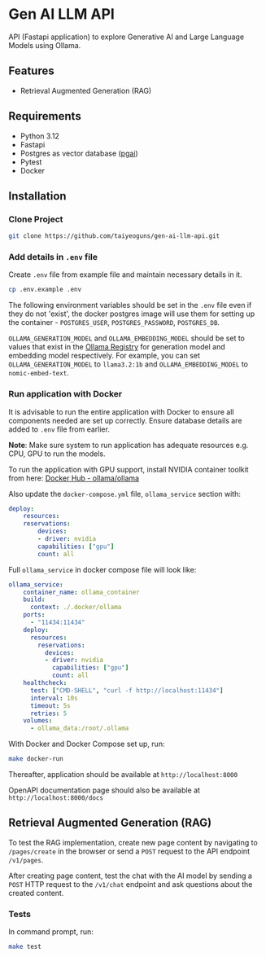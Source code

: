 # Gen AI LLM API

API (Fastapi application) to explore Generative AI and Large Language Models using Ollama.

## Features

- Retrieval Augmented Generation (RAG)

## Requirements

- Python 3.12
- Fastapi
- Postgres as vector database ([pgai](https://www.timescale.com/blog/pgai-giving-postgresql-developers-ai-engineering-superpowers))
- Pytest
- Docker

## Installation

### Clone Project

```sh
git clone https://github.com/taiyeoguns/gen-ai-llm-api.git
```

### Add details in `.env` file

Create `.env` file from example file and maintain necessary details in it.

```sh
cp .env.example .env
```

The following environment variables should be set in the `.env` file even if they do not 'exist', the docker postgres image will use them for setting up the container -
`POSTGRES_USER`, `POSTGRES_PASSWORD`, `POSTGRES_DB`.

`OLLAMA_GENERATION_MODEL` and `OLLAMA_EMBEDDING_MODEL` should be set to values that exist in the [Ollama Registry](https://ollama.com/library) for generation model and embedding model respectively. For example, you can set `OLLAMA_GENERATION_MODEL` to `llama3.2:1b` and `OLLAMA_EMBEDDING_MODEL` to `nomic-embed-text`.

### Run application with Docker

It is advisable to run the entire application with Docker to ensure all components needed are set up correctly. Ensure database details are added to `.env` file from earlier.

**Note**: Make sure system to run application has adequate resources e.g. CPU, GPU to run the models.

To run the application with GPU support, install NVIDIA container toolkit from here: [Docker Hub - ollama/ollama](https://hub.docker.com/r/ollama/ollama)

Also update the `docker-compose.yml` file, `ollama_service` section with:

```yaml
deploy:
    resources:
    reservations:
        devices:
        - driver: nvidia
        capabilities: ["gpu"]
        count: all
```

Full `ollama_service` in docker compose file will look like:

```yaml
ollama_service:
    container_name: ollama_container
    build:
      context: ./.docker/ollama
    ports:
      - "11434:11434"
    deploy:
      resources:
        reservations:
          devices:
          - driver: nvidia
            capabilities: ["gpu"]
            count: all
    healthcheck:
      test: ["CMD-SHELL", "curl -f http://localhost:11434"]
      interval: 10s
      timeout: 5s
      retries: 5
    volumes:
      - ollama_data:/root/.ollama
```

With Docker and Docker Compose set up, run:

```sh
make docker-run
```

Thereafter, application should be available at `http://localhost:8000`

OpenAPI documentation page should also be available at `http://localhost:8000/docs`

## Retrieval Augmented Generation (RAG)

To test the RAG implementation, create new page content by navigating to `/pages/create` in the browser or send a `POST` request to the API endpoint `/v1/pages`.

After creating page content, test the chat with the AI model by sending a `POST` HTTP request to the `/v1/chat` endpoint and ask questions about the created content.

### Tests

In command prompt, run:

```sh
make test
```
